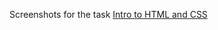 Screenshots for the task [Intro to HTML and CSS](https://github.com/kottans/frontend/blob/master/tasks/html-css-intro.md)
